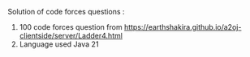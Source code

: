 Solution of code forces questions :
1. 100 code forces question from https://earthshakira.github.io/a2oj-clientside/server/Ladder4.html
2. Language used Java 21 
